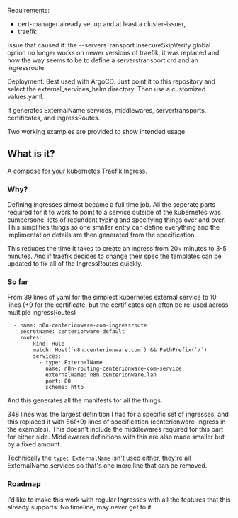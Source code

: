 
Requirements: 
* cert-manager already set up and at least a cluster-issuer, 
* traefik

Issue that caused it:
 the --serversTransport.insecureSkipVerify global option no longer works on newer versions of traefik, it was replaced and now the way seems to be to define a serverstransport crd and an ingressroute. 

Deployment: Best used with ArgoCD. Just point it to this repository and select the external_services_helm directory. Then use a customized values.yaml.

It generates ExternalName services, middlewares, servertransports, certificates, and IngressRoutes.

Two working examples are provided to show intended usage.

## What is it?
A compose for your kubernetes Traefik Ingress.

### Why? 

Defining ingresses almost became a full time job. All the seperate parts required for it to work to point to a service outside of the kubernetes was cumbersone, lots of redundant typing and specifying things over and over. This simplifies things so one smaller entry can define everything and the implimentation details are then generated from the specification.

This reduces the time it takes to create an ingress from 20+ minutes to 3-5 minutes. And if traefik decides to change their spec the templates can be updated to fix all of the IngressRoutes quickly. 

### So far

From 39 lines of yaml for the simplest kubernetes external service to 10 lines (+9 for the certificate, but the certificates can often be re-used across multiple ingressRoutes)

```
  - name: n8n-centerionware-com-ingressroute
    secretName: centerionware-default
    routes:
      - kind: Rule
        match: Host(`n8n.centerionware.com`) && PathPrefix(`/`)
        services:
          - type: ExternalName
            name: n8n-routing-centerionware-com-service
            externalName: n8n.centerionware.lan
            port: 80
            scheme: http
```

And this generates all the manifests for all the things. 

348 lines was the largest definition I had for a specific set of ingresses, and this replaced it with 56(+9) lines of specification (centerionware-ingress in the examples). This doesn't include the middlewares required for this part for either side. Middlewares definitions with this are also made smaller but by a fixed amount.

Technically the `type: ExternalName` isn't used either, they're all ExternalName services so that's one more line that can be removed.

### Roadmap

I'd like to make this work with regular Ingresses with all the features that this already supports. No timeline, may never get to it.
